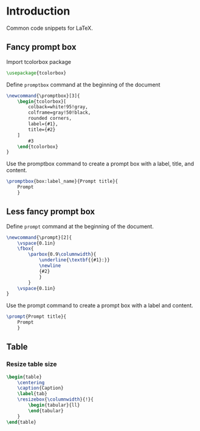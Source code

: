 # Introduction

Common code snippets for LaTeX.

## Fancy prompt box

Import tcolorbox package
```tex
\usepackage{tcolorbox}
```

Define `promptbox` command at the beginning of the document
```tex
\newcommand{\promptbox}[3]{
    \begin{tcolorbox}[
        colback=white!95!gray,
        colframe=gray!50!black,
        rounded corners,
        label={#1},
        title={#2}
    ]
        #3
    \end{tcolorbox}
}
```

Use the promptbox command to create a prompt box with a label, title, and content.
```tex
\promptbox{box:label_name}{Prompt title}{
    Prompt
    }
```

## Less fancy prompt box

Define `prompt` command at the beginning of the document.
```tex
\newcommand{\prompt}[2]{
    \vspace{0.1in}
    \fbox{
        \parbox{0.9\columnwidth}{
            \underline{\textbf{{#1}:}}
            \newline
            {#2}
            }
        }
    \vspace{0.1in}
}
```

Use the prompt command to create a prompt box with a label and content.
```tex
\prompt{Prompt title}{
    Prompt
    }
```

## Table

### Resize table size

```tex
\begin{table}
    \centering
    \caption{Caption}
    \label{tab}
    \resizebox{\columnwidth}{!}{
        \begin{tabular}{ll}
        \end{tabular}
    }
\end{table}
```
